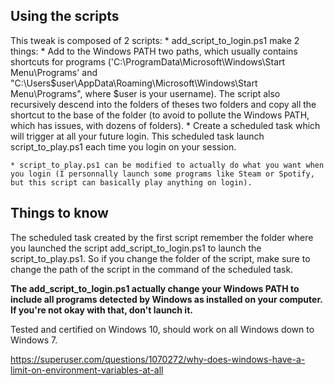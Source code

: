 
## Using the scripts

This tweak is composed of 2 scripts:
	* add_script_to_login.ps1 make 2 things:
			* Add to the Windows PATH two paths, which usually contains shortcuts for programs ('C:\ProgramData\Microsoft\Windows\Start Menu\Programs' and "C:\Users\$user\AppData\Roaming\Microsoft\Windows\Start Menu\Programs", where $user is your username). The script also recursively descend into the folders of theses two folders and copy all the shortcut to the base of the folder (to avoid to pollute the Windows PATH, which has issues, with dozens of folders).
			* Create a scheduled task which will trigger at all your future login. This scheduled task launch script_to_play.ps1 each time you login on your session.

	
	* script_to_play.ps1 can be modified to actually do what you want when you login (I personnally launch some programs like Steam or Spotify, but this script can basically play anything on login).

## Things to know

The scheduled task created by the first script remember the folder where you launched the script add_script_to_login.ps1 to launch the script_to_play.ps1. So if you change the folder of the script, make sure to change the path of the script in the command of the scheduled task.

**The add_script_to_login.ps1 actually change your Windows PATH to include all programs detected by Windows as installed on your computer. If you're not okay with that, don't launch it.**

Tested and certified on Windows 10, should work on all Windows down to Windows 7.

https://superuser.com/questions/1070272/why-does-windows-have-a-limit-on-environment-variables-at-all